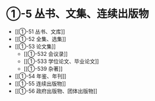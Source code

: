 # ①-5 丛书、文集、连续出版物

- [[①-51 丛书、文库]]
- [[①-52 全集、选集]]
- [[①-53 论文集]]
	- [[①-532 会议录]]
	- [[①-533 学位论文、毕业论文]]
	- [[①-539 杂著]]
- [[①-54 年鉴、年刊]]
- [[①-55 连续出版物]]
- [[①-56 政府出版物、团体出版物]]
